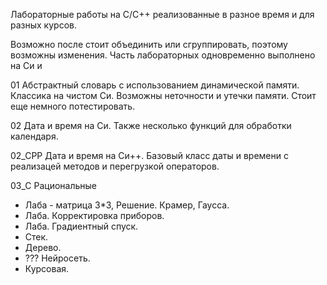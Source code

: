 ﻿
 Лабораторные работы на С/С++ реализованные в разное время и для разных курсов.

 Возможно после стоит объединить или сгруппировать, поэтому возможны изменения. Часть лабораторных одновременно выполнено на Си и 

01 Абстрактный словарь с использованием динамической памяти. Классика на чистом Си. Возможны неточности и утечки памяти. Стоит еще немного потестировать.

02 Дата и время на Си. Также несколько функций для обработки календаря.

02_CPP Дата и время на Си++. Базовый класс даты и времени с реализацей методов и перегрузкой операторов.

03_C Рациональные 


- Лаба - матрица 3*3, Решение. Крамер, Гаусса.
- Лаба. Корректировка приборов.
- Лаба. Градиентный спуск.
- Стек.
- Дерево.
- ??? Нейросеть.
- Курсовая.

